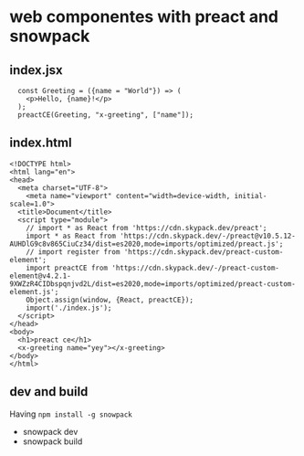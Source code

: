 # web componentes with preact and snowpack

## index.jsx

```{.jsx}
  const Greeting = ({name = "World"}) => (
    <p>Hello, {name}!</p>
  );
  preactCE(Greeting, "x-greeting", ["name"]);
```

## index.html

    <!DOCTYPE html>
    <html lang="en">
    <head>
      <meta charset="UTF-8">
        <meta name="viewport" content="width=device-width, initial-scale=1.0">
      <title>Document</title>
      <script type="module">
        // import * as React from 'https://cdn.skypack.dev/preact';
        import * as React from 'https://cdn.skypack.dev/-/preact@v10.5.12-AUHDlG9c8v865CiuCz34/dist=es2020,mode=imports/optimized/preact.js';
        // import register from 'https://cdn.skypack.dev/preact-custom-element';
        import preactCE from 'https://cdn.skypack.dev/-/preact-custom-element@v4.2.1-9XWZzR4CIDbspqnjvd2L/dist=es2020,mode=imports/optimized/preact-custom-element.js';
        Object.assign(window, {React, preactCE});
        import('./index.js');
      </script>
    </head>
    <body>
      <h1>preact ce</h1>
      <x-greeting name="yey"></x-greeting>
    </body>
    </html>

## dev and build

Having `npm install -g snowpack`

- snowpack dev
- snowpack build
